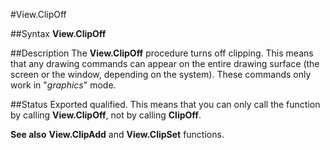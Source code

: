 
#View.ClipOff

##Syntax
**View.ClipOff**



##Description
The **View.ClipOff** procedure turns off clipping. This means that any drawing commands can appear on the entire drawing surface (the screen or the window, depending on the system).
These commands only work in "_graphics_" mode.



##Status
Exported qualified.
This means that you can only call the function by calling **View.ClipOff**, not by calling **ClipOff**.

**See also** **View.ClipAdd** and **View.ClipSet** functions.



